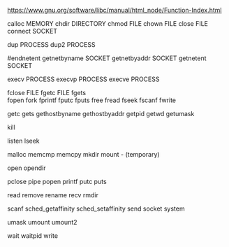 https://www.gnu.org/software/libc/manual/html_node/Function-Index.html

calloc				MEMORY
chdir				DIRECTORY
chmod				FILE
chown				FILE
close				FILE
connect				SOCKET

dup 				PROCESS
dup2				PROCESS

#endnetent
getnetbyname		SOCKET
getnetbyaddr		SOCKET
getnetent			SOCKET

execv   			PROCESS
execvp				PROCESS
execve				PROCESS

fclose				FILE
fgetc				FILE
fgets				
fopen
fork
fprintf
fputc
fputs
free
fread
fseek
fscanf
fwrite

getc
gets
gethostbyname
gethostbyaddr
getpid
getwd
getumask

kill

listen
lseek

malloc
memcmp
memcpy
mkdir
mount - (temporary)

open
opendir

pclose
pipe
popen
printf
putc
puts

read
remove
rename
recv
rmdir

scanf
sched_getaffinity
sched_setaffinity
send
socket
system

umask
umount
umount2

wait
waitpid
write